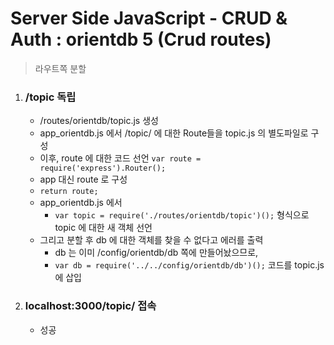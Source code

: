 # Server Side JavaScript - CRUD & Auth : orientdb 5 (Crud routes)

> 라우트쪽 분할

1. ### /topic 독립

   - /routes/orientdb/topic.js 생성
   - app_orientdb.js 에서 /topic/ 에 대한 Route들을 topic.js 의 별도파일로 구성
   - 이후, route 에 대한 코드 선언  `var route = require('express').Router();`
   - app 대신 route 로 구성
   - `return route;`
   - app_orientdb.js 에서
     - `var topic = require('./routes/orientdb/topic')();` 형식으로 topic 에 대한 새 객체 선언
   - 그리고 분할 후 db 에 대한 객체를 찾을 수 없다고 에러를 출력
     - db 는 이미 /config/orientdb/db 쪽에 만들어놨으므로, 
     - `var db = require('../../config/orientdb/db')();` 코드를 topic.js 에 삽입

2. ### localhost:3000/topic/ 접속

   - 성공

   ​
